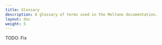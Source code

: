 ```yaml
---
title: Glossary
description: A glossary of terms used in the Meltano documentation.
layout: doc
weight: 5
---
```


TODO: Fix

<!-- {% for item in site.data.glossary %}

<h2>{{ item.term }}</h2>

<p>{{ item.definition }}
{% if item.link %}
<a href="{{ item.link }}">Learn more...</a>
{% endif %}
</p>

{% endfor %} -->
